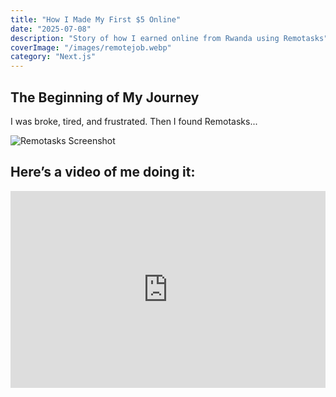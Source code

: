 ```yaml
---
title: "How I Made My First $5 Online"
date: "2025-07-08"
description: "Story of how I earned online from Rwanda using Remotasks"
coverImage: "/images/remotejob.webp"
category: "Next.js"
---
```


## The Beginning of My Journey

I was broke, tired, and frustrated. Then I found Remotasks...

![Remotasks Screenshot](/images/remotejob.webp)

## Here’s a video of me doing it:

<iframe width="100%" height="315" src="https://www.youtube.com/embed/YOUR_VIDEO_ID" frameborder="0" allowfullscreen></iframe>
